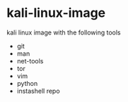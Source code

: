 # kali-linux-image

kali linux image with the following tools
- git
- man
- net-tools
- tor
- vim
- python
- instashell repo
